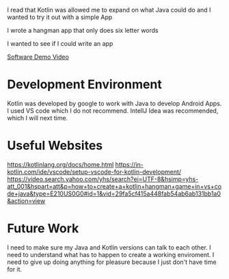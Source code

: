 I read that Kotlin was allowed me to expand on what Java could do and I wanted to try it out with a simple App

I wrote a hangman app that only does six letter words

I wanted to see if I could write an app

[Software Demo Video](http://youtube.link.goes.here)

# Development Environment

Kotlin was developed by google to work with Java to develop Android Apps. I used VS code which I do not recommend. IntellJ Idea was recommended, which I will next time.



# Useful Websites


https://kotlinlang.org/docs/home.html
https://in-kotlin.com/ide/vscode/setup-vscode-for-kotlin-development/
https://video.search.yahoo.com/yhs/search?ei=UTF-8&hsimp=yhs-att_001&hspart=att&p=how+to+create+a+kotlin+hangman+game+in+vs+code+java&type=E210US0G0#id=1&vid=29fa5cf415a448fab54ab6ab131bb1a0&action=view

# Future Work

I need to make sure my Java and Kotlin versions can talk to each other.
I need to understand what has to happen to create a working enviroment.
I need to give up doing anything for pleasure because I just don't have time for it.

